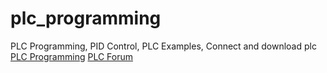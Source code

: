 # plc_programming
PLC Programming, PID Control, PLC Examples, Connect and download plc 
<a href="http://www.plctr.com">PLC Programming</a>
<a href="http://forum.plctr.com">PLC Forum</a>



